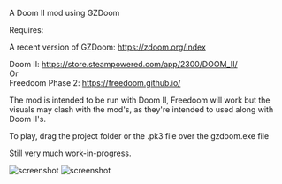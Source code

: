 A Doom II mod using GZDoom

Requires:

A recent version of GZDoom: https://zdoom.org/index

Doom II: https://store.steampowered.com/app/2300/DOOM_II/  
Or  
Freedoom Phase 2: https://freedoom.github.io/  

The mod is intended to be run with Doom II, Freedoom will work but the visuals may clash with the mod's, as they're intended to used along with Doom II's.

To play, drag the project folder or the .pk3 file over the gzdoom.exe file

Still very much work-in-progress.

![screenshot](https://i.imgur.com/aqiorgM.png)
![screenshot](https://i.imgur.com/4cjGMWi.png)
